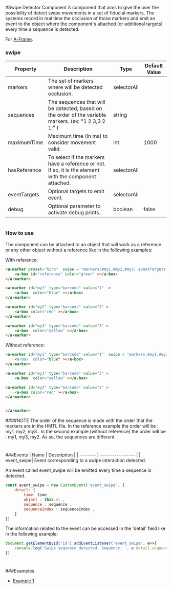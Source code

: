 #Swipe Detector Component
A component that aims to give the user the possibility of detect swipe movements in a set of fiducial markers. The systems record in real time the occlusion of those markers and emit an event to the object where the component's attached (or additional targets) every time a sequence is detected.

For [A-Frame](https://aframe.io).
### swipe


| Property | Description | Type | Default Value |
| -------- | ----------------- | ---- |------------- |
| markers | The set of markers where will be detected occlusion. | selectorAll |     |
| sequences | The sequences that will be detected, based on the order of the variable markers. (ex: "1 2 3,3 2 1;" )| string |  |
| maximumTime | Maximum time (in ms) to consider movement valid. | int | 1000 |
| hasReference | To select if the markers have a reference or not. If so, it is the element with the component attached. | selectorAll |  |
| eventTargets | Optional targets to emit event. | selectorAll |  |
| debug | Optional parameter to activate debug prints. | boolean  |false |

#
### How to use
The component can be attached to an object that will work as a reference or any other object without a reference like in the following examples:

With reference:
```html
<a-marker preset="hiro"  swipe = "markers:#my1,#my2,#my3; eventTargets: #box1, #box2 ; sequences:1 2 3,3 2 1; maximumTime: 3000; hasReference: True; debug: True;">
    <a-box id="reference" color="green" ></a-box>
</a-marker>

<a-marker id="my1" type="barcode" value="1"  >
    <a-box  color="blue" ></a-box>
</a-marker>

<a-marker id="my2" type="barcode" value="2" >
    <a-box color="red" ></a-box>
</a-marker>

<a-marker id="my3" type="barcode" value="3" >
    <a-box  color="yellow" ></a-box>
</a-marker>
```
Without reference:
```html
<a-marker id="my1" type="barcode" value="1"  swipe = "markers:#my1,#my2,#my3; eventTargets: #box1; sequences:1 3 2,2 3 1; maximumTime: 3000; hasReference: False; debug: True;>
    <a-box  color="blue" ></a-box>
</a-marker>

<a-marker id="my3" type="barcode" value="3" >
    <a-box  color="yellow" ></a-box>

<a-marker id="my2" type="barcode" value="2" >
    <a-box color="red" ></a-box>
</a-marker>


</a-marker>
```

####NOTE 
The order of the sequence is made with the order that the markers are in the HMTL file. 
In the reference example the order will be : my1, my2, my3 . 
In the second example (without reference) the order will be : my1, my3, my2. As so, the sequences are different. 
#

###Events
| Name | Description |
| -------- | ----------------- |
| event_swipe| Event corresponding to a swipe interaction detected. 

An event called event_swipe will be emitted every time a sequence is detected. 
```js
const event_swipe = new CustomEvent('event_swipe', {
    detail: {
        time: time ,
        object : this.el ,
        sequence : sequence ,
        sequenceIndex : sequenceIndex ,
    }
})
```

The information related to the event can be accessed in the 'detail' field like in the following example:

```js
document.getElementById('id').addEventListener('event_swipe', e=>{
    console.log('Swipe sequence detected. Sequence: ', e.detail.sequenceIndex, ', ', e.detail.sequence, '. Time: ', e.detail.time)
})
```
 

#
###Examples

* [Example 1](examples/example1.html)